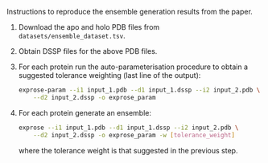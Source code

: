 Instructions to reproduce the ensemble generation results from the paper.

1. Download the apo and holo PDB files from `datasets/ensemble_dataset.tsv`.

2. Obtain DSSP files for the above PDB files.

3. For each protein run the auto-parameterisation procedure to obtain a suggested tolerance weighting (last line of the output):

    ```bash
    exprose-param --i1 input_1.pdb --d1 input_1.dssp --i2 input_2.pdb \
        --d2 input_2.dssp -o exprose_param
    ```

4. For each protein generate an ensemble:

    ```bash
    exprose --i1 input_1.pdb --d1 input_1.dssp --i2 input_2.pdb \
        --d2 input_2.dssp -o exprose_param -w [tolerance_weight]
    ```

    where the tolerance weight is that suggested in the previous step.
